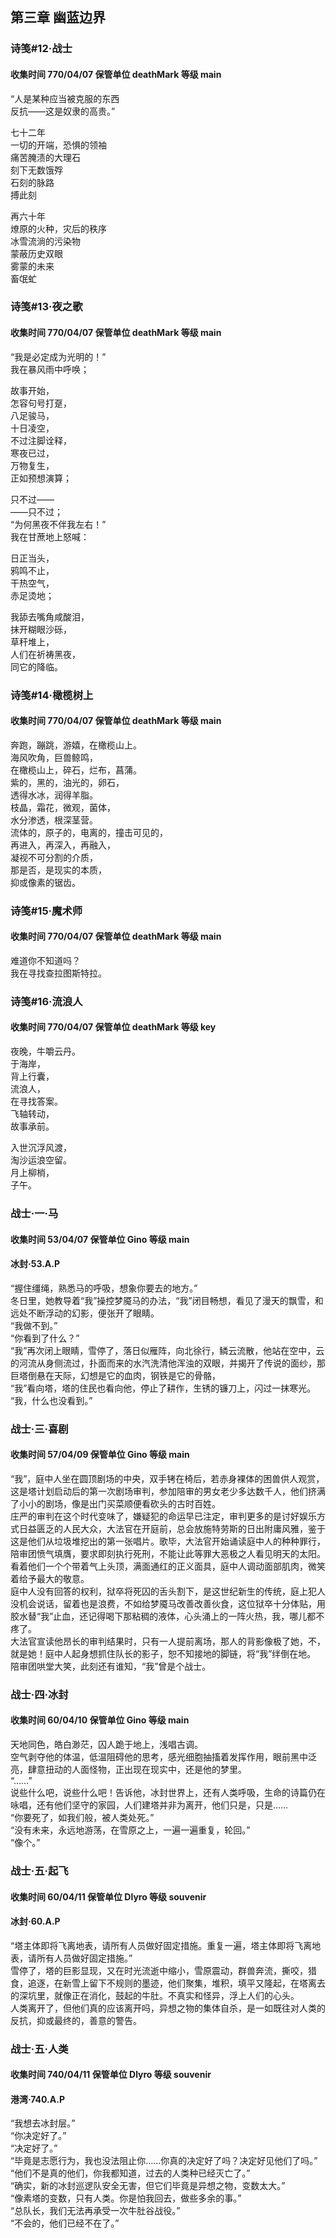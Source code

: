 ![]()

## **第三章 幽蓝边界**

### 诗笺#12·战士

#### **收集时间  770/04/07    保管单位  deathMark    等级  main**

“人是某种应当被克服的东西  
反抗——这是奴隶的高贵。”

七十二年  
一切的开端，恐惧的领袖  
痛苦腌渍的大理石  
刻下无数饿殍  
石刻的脉路  
搏此刻

再六十年  
燎原的火种，灾后的秩序  
冰雪流淌的污染物  
蒙蔽历史双眼   
雾蒙的未来  
畜氓虻

### **诗笺#13·夜之歌**

#### 收集时间  770/04/07    保管单位  deathMark    等级  main

“我是必定成为光明的！”  
我在暴风雨中呼唤；

故事开始，  
怎容句号打趸，  
八足骏马，  
十日凌空，  
不过注脚诠释，  
寒夜已过，  
万物复生，  
正如预想演算；

只不过——  
——只不过；  
“为何黑夜不伴我左右！”  
我在甘蔗地上怒喊：

日正当头，  
鸦鸣不止，  
干热空气，  
赤足烫地；

我舔去嘴角咸酸泪，  
抹开糊眼沙砾，  
草秆堆上，  
人们在祈祷黑夜，  
同它的降临。

### **诗笺#14·橄榄树上**

#### 收集时间  770/04/07    保管单位  deathMark    等级  main

奔跑，蹦跳，游嬉，在橄榄山上。  
海风吹角，巨兽鲸鸣，  
在橄榄山上，碎石，烂布，菖蒲。  
紫的，黑的，油光的，卵石，  
透得水冰，润得羊脂。  
枝晶，霜花，微观，菌体，  
水分渗透，根深茎营。  
流体的，原子的，电离的，撞击可见的，  
再进入，再深入，再融入，  
凝视不可分割的介质，  
那是否，是现实的本质，  
抑或像素的锯齿。

### **诗笺#15·魔术师**

#### 收集时间  770/04/07    保管单位  deathMark    等级  main

难道你不知道吗？  
我在寻找查拉图斯特拉。

### **诗笺#16·流浪人**

#### 收集时间  770/04/07    保管单位  deathMark    等级  key

夜晚，牛嚼云丹。  
于海岸，  
背上行囊，  
流浪人，  
在寻找答案。  
飞轴转动，  
故事承前。

入世沉浮风渡，  
淘沙运浪空留。  
月上柳梢，  
子午。

### **战士·一·马**

#### 收集时间  53/04/07    保管单位  Gino    等级  main

#### 冰封·53.A.P

“握住缰绳，熟悉马的呼吸，想象你要去的地方。”  
冬日里，她教导着“我”操控梦魇马的办法，“我”闭目畅想，看见了漫天的飘雪，和远处不断浮动的幻影，便张开了眼睛。  
“我做不到。”  
“你看到了什么？”  
“我”再次闭上眼睛，雪停了，落日似雁阵，向北徐行，鳞云流散，他站在空中，云的河流从身侧流过，扑面而来的水汽洗清他浑浊的双眼，并揭开了传说的面纱，那巨塔倒悬在天际，幻想是它的血肉，钢铁是它的骨骼，  
“我”看向塔，塔的住民也看向他，停止了耕作，生锈的镰刀上，闪过一抹寒光。  
“我，什么也没看到。”

### **战士·三·喜剧**

#### 收集时间  57/04/09    保管单位  Gino    等级  main

“我”，庭中人坐在圆顶剧场的中央，双手铐在椅后，若赤身裸体的困兽供人观赏，这是塔计划启动后的第一次剧场审判，参加陪审的男女老少多达数千人，他们挤满了小小的剧场，像是出门买菜顺便看砍头的古时百姓。  
庄严的审判在这个时代变味了，嫌疑犯的命运早已注定，审判更多的是讨好娱乐方式日益匮乏的人民大众，大法官在开庭前，总会放施特劳斯的日出附庸风雅，鉴于这是他们从垃圾堆挖出的第一张唱片。歌毕，大法官开始诵读庭中人的种种罪行，陪审团愤气填膺，要求即刻执行死刑，不能让此等罪大恶极之人看见明天的太阳。  
看着他们一个个带着气上头顶，满面通红的正义面具，庭中人调动面部肌肉，微笑着给予最大的敬意。  
庭中人没有回答的权利，狱卒将死囚的舌头割下，是这世纪新生的传统，庭上犯人没机会说话，留着也是浪费，不如给梦魇马改善改善伙食，这位狱卒十分体贴，用胶水替“我”止血，还记得喝下那粘稠的液体，心头涌上的一阵火热，我，哪儿都不疼了。  
大法官宣读他昂长的审判结果时，只有一人提前离场，那人的背影像极了她，不，就是她！庭中人起身想抓住队长的影子，恕不知接地的脚链，将“我”绊倒在地。  
陪审团哄堂大笑，此刻还有谁知，“我”曾是个战士。

### **战士·四·冰封**

#### 收集时间  60/04/10    保管单位  Gino    等级  main

天地同色，皓白渺茫，囚人跪于地上，浅唱古调。  
空气剥夺他的体温，低温阻碍他的思考，感光细胞抽搐着发挥作用，眼前黑中泛亮，肆意扭动的人面怪物，正出现在现实中，还是他的梦里。  
“……”  
说些什么吧，说些什么吧！告诉他，冰封世界上，还有人类呼吸，生命的诗篇仍在咏唱，还有他们坚守的家园，人们建塔并非为离开，他们只是，只是……  
“你要死了，如我们般，被人类处死。”  
“没有未来，永远地游荡，在雪原之上，一遍一遍重复，轮回。”  
“像个。”

### **战士·五·起飞**

#### 收集时间  60/04/11    保管单位  Dlyro    等级  souvenir

#### 冰封·60.A.P

“塔主体即将飞离地表，请所有人员做好固定措施。重复一遍，塔主体即将飞离地表，请所有人员做好固定措施。”  
雪停了，塔的巨影显现，又在时光流逝中缩小，雪原震动，群兽奔流，撕咬，猎食，追逐，在新雪上留下不规则的墨迹，他们聚集，堆积，填平又隆起，在塔离去的深坑里，就像正在消化，鼓起的牛肚。不真实和怪异，浮上人们的心头。  
人类离开了，但他们真的应该离开吗，异想之物的集体自杀，是一如既往对人类的反抗，抑或最终的，善意的警告。

### **战士·五·人类**

#### 收集时间  740/04/11    保管单位  Dlyro    等级  souvenir

#### 港湾·740.A.P

“我想去冰封层。”  
“你决定好了。”  
“决定好了。”  
“毕竟是志愿行为，我也没法阻止你……你真的决定好了吗？决定好见他们了吗。”  
“他们不是真的他们，你我都知道，过去的人类种已经灭亡了。”  
“确实，新的冰封巡逻队安全无害，但它们毕竟是异想之物，变数太大。”  
“像素塔的变数，只有人类。你是怕我回去，做些多余的事。”  
“总队长，我们无法再承受一次牛肚谷战役。”  
“不会的，他们已经不在了。”